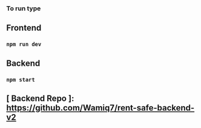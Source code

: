 
### To run type 
## Frontend
### `npm run dev` 

## Backend
### `npm start` 

## [ Backend Repo ]: https://github.com/Wamiq7/rent-safe-backend-v2
